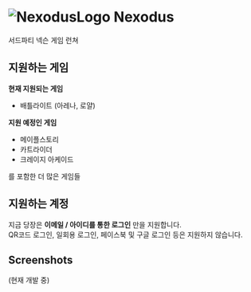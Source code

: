 # ![NexodusLogo](https://i.imgur.com/q5YfFd9.png) Nexodus

서드파티 넥슨 게임 런쳐  


## 지원하는 게임

**현재 지원되는 게임**
 * 배틀라이트 (아레나, 로얄)  

**지원 예정인 게임**
 * 메이플스토리  
 * 카트라이더  
 * 크레이지 아케이드

 를 포함한 더 많은 게임들

## 지원하는 계정
지금 당장은 **이메일 / 아이디를 통한 로그인** 만을 지원합니다.  
QR코드 로그인, 일회용 로그인, 페이스북 및 구글 로그인 등은 지원하지 않습니다.

## Screenshots
(현재 개발 중)
